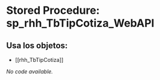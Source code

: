 # Stored Procedure: sp_rhh_TbTipCotiza_WebAPI

## Usa los objetos:
- [[rhh_TbTipCotiza]]

*No code available.*
